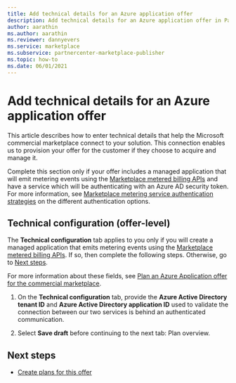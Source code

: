 ```yaml
---
title: Add technical details for an Azure application offer
description: Add technical details for an Azure application offer in Partner Center (Azure Marketplace).
author: aarathin
ms.author: aarathin
ms.reviewer: dannyevers
ms.service: marketplace
ms.subservice: partnercenter-marketplace-publisher
ms.topic: how-to
ms.date: 06/01/2021
---
```


# Add technical details for an Azure application offer

This article describes how to enter technical details that help the Microsoft commercial marketplace connect to your solution. This connection enables us to provision your offer for the customer if they choose to acquire and manage it.

Complete this section only if your offer includes a managed application that will emit metering events using the [Marketplace metered billing APIs](marketplace-metering-service-apis.md) and have a service which will be authenticating with an Azure AD security token. For more information, see [Marketplace metering service authentication strategies](marketplace-metering-service-authentication.md) on the different authentication options.

## Technical configuration (offer-level)

The **Technical configuration** tab applies to you only if you will create a managed application that emits metering events using the [Marketplace metered billing APIs](marketplace-metering-service-apis.md). If so, then complete the following steps. Otherwise, go to [Next steps](#next-steps). 

For more information about these fields, see [Plan an Azure Application offer for the commercial marketplace](plan-azure-application-offer.md#technical-configuration).

1. On the **Technical configuration** tab, provide the **Azure Active Directory tenant ID** and **Azure Active Directory application ID** used to validate the connection between our two services is behind an authenticated communication.

1. Select **Save draft** before continuing to the next tab: Plan overview.

## Next steps

- [Create plans for this offer](azure-app-plans.md)
